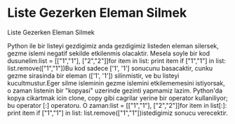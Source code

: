 # Liste Gezerken Eleman Silmek


Liste Gezerken Eleman Silmek



Python ile bir listeyi gezdigimiz anda gezdigimiz listeden eleman silersek, gezme islemi negatif sekilde etkilenmis olacaktir. Mesela soyle bir kod dusunelim:list = [["1","1"], ["2","2"]]for item in list:  print item  if ["1","1"] in list: list.remove(["1","1"])Bu kod sadece ['1', '1'] sonucunu basacaktir, cunku gezme sirasinda bir eleman (['1', '1']) silinmistir, ve bu listeyi kucultmustur.Eger silme isleminin gezme islemini etkilememesini istiyorsak, o zaman listenin bir "kopyasi" uzerinde gezinti yapmamiz lazim. Python'da kopya cikartmak icin clone, copy gibi cagrilar yerine bir operator kullaniliyor; bu operator [:] operatoru. O zaman:list = [["1","1"], ["2","2"]]for item in list[:]:  print item  if ["1","1"] in list: list.remove(["1","1"])istedigimiz sonucu verecektir.




